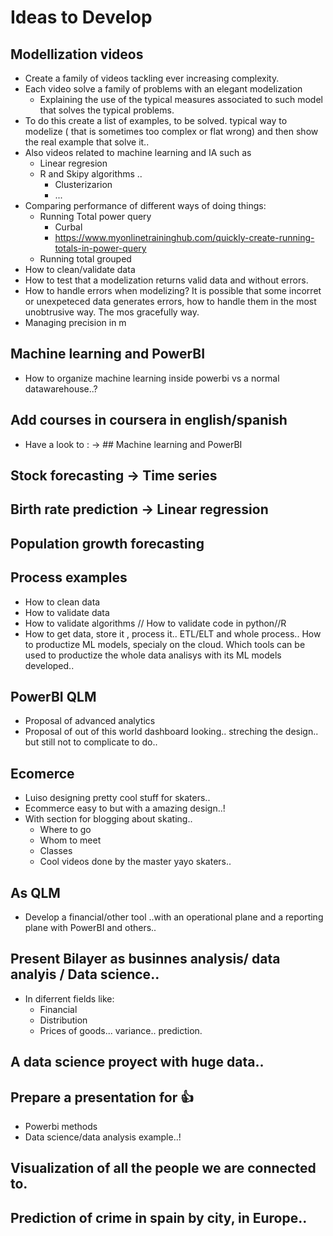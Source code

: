 # Ideas to Develop

## Modellization videos
  * Create a family of videos tackling ever increasing complexity.
  * Each video solve a family of problems with an elegant modelization
    * Explaining the use of the typical measures associated to such model that solves the typical problems.
  * To do this create a list of examples, to be solved. typical way to modelize ( that is sometimes too complex or flat wrong) and then show the real example that solve it..
  * Also videos related to machine learning and IA such as
    * Linear regresion
    * R and Skipy algorithms ..
      * Clusterizarion
      * ...
  * Comparing performance of different ways of doing things:
    * Running Total power query
      * Curbal
      * https://www.myonlinetraininghub.com/quickly-create-running-totals-in-power-query
    * Running total grouped  
  * How to clean/validate data
  * How to test that a modelization returns valid data and without errors.
  * How to handle errors when modelizing? It is possible that some incorret or unexpeteced data generates errors, how to handle them in the most unobtrusive way. The mos gracefully way. 
  * Managing precision in m

## Machine learning and PowerBI

* How to organize machine learning inside powerbi vs a normal datawarehouse..?


## Add courses in coursera in english/spanish

* Have a look to : -> ## Machine learning and PowerBI

## Stock forecasting -> Time series

## Birth rate prediction -> Linear regression

## Population growth forecasting

## Process examples
  - How to clean data
  - How to validate data
  - How to validate algorithms // How to validate code in python//R
  - How to get data, store it , process it.. ETL/ELT and whole process.. How to productize ML models,
  specialy on the cloud. Which tools can be used to productize the whole data analisys with its ML models developed..

## PowerBI QLM
* Proposal of advanced analytics
* Proposal of out of this world dashboard looking.. streching the design.. but still not to complicate to do.. 

## Ecomerce
* Luiso designing pretty cool stuff for skaters..
* Ecommerce easy to but with a amazing design..!
* With section for blogging about skating..
  * Where to go
  * Whom to meet
  * Classes
  * Cool videos done by the master yayo skaters..

## As QLM
* Develop a financial/other tool ..with an operational plane and a reporting plane
with PowerBI and others..

## Present Bilayer as businnes analysis/ data analyis / Data science..
* In diferrent fields like:
  * Financial
  * Distribution
  * Prices of goods... variance.. prediction.

## A data science proyect with huge data..

## Prepare a presentation for 👍
  * Powerbi methods
  * Data science/data analysis example..!

## Visualization of all the people we are connected to.


## Prediction of crime in spain by city, in Europe..